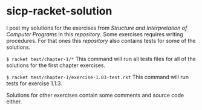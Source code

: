 # sicp-racket-solution

I post my solutions for the exercises from
*Structure and Interpretation of Computer Programs*
in this _repository_. Some exercises requires writing
procedures. For that ones this _repository_ also contains
tests for some of the solutions. 

`$ racket test/chapter-1/*`
This command will run all tests files for all of the
solutions for the first chapter exercises.

`$ racket test/chapter-1/exercise-1.03-test.rkt`
This command will run tests for exercise 1.1.3.

Solutions for other exercises contain some comments and
source code either.

